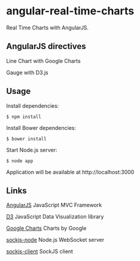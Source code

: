 angular-real-time-charts
========================

Real Time Charts with AngularJS.

## AngularJS directives

 Line Chart with Google Charts

 Gauge with D3.js

## Usage

 Install dependencies:

    $ npm install

 Install Bower dependencies:

    $ bower install

 Start Node.js server:

    $ node app

 Application will be available at http://localhost:3000

## Links

 [AngularJS](http://angularjs.org/) JavaScript MVC Framework

 [D3](https://github.com/mbostock/d3) JavaScript Data Visualization library

 [Google Charts](https://developers.google.com/chart/) Charts by Google

 [sockjs-node](https://github.com/sockjs/sockjs-node) Node.js WebSocket server

 [sockjs-client](https://github.com/sockjs/sockjs-client) SockJS client
